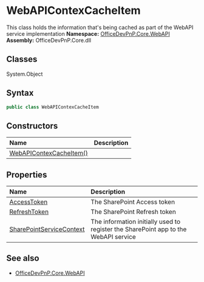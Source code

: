 # WebAPIContexCacheItem
This class holds the information that's being cached as part of the WebAPI service implementation
**Namespace:** [OfficeDevPnP.Core.WebAPI](OfficeDevPnP.Core.WebAPI.md)
**Assembly:** OfficeDevPnP.Core.dll
## Classes
System.Object
## Syntax
```C#
public class WebAPIContexCacheItem
```
## Constructors
|**Name**|**Description**|
|:-----|:-----|
| [WebAPIContexCacheItem()](WebAPIContexCacheItemconstructor1details.md) | 
## Properties
|**Name**|**Description**|
|:-----|:-----|
| [AccessToken](WebAPIContexCacheItem.AccessToken.md) | The SharePoint Access token
| [RefreshToken](WebAPIContexCacheItem.RefreshToken.md) | The SharePoint Refresh token
| [SharePointServiceContext](WebAPIContexCacheItem.SharePointServiceContext.md) | The information initially used to register the SharePoint app to the WebAPI service
## See also
- [OfficeDevPnP.Core.WebAPI](OfficeDevPnP.Core.WebAPI.md)
